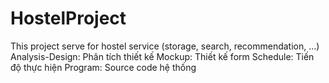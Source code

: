 # HostelProject
This project serve for hostel service (storage, search, recommendation, ...)
Analysis-Design: Phân tích thiết kế
Mockup: Thiết kế form
Schedule: Tiến độ thực hiện
Program: Source code hệ thống

